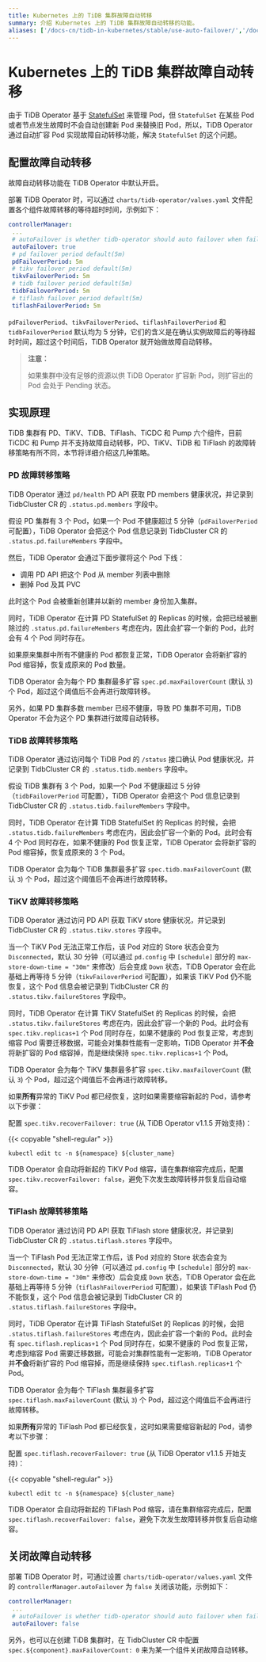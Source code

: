 ```yaml
---
title: Kubernetes 上的 TiDB 集群故障自动转移
summary: 介绍 Kubernetes 上的 TiDB 集群故障自动转移的功能。
aliases: ['/docs-cn/tidb-in-kubernetes/stable/use-auto-failover/','/docs-cn/tidb-in-kubernetes/v1.1/use-auto-failover/','/docs-cn/stable/tidb-in-kubernetes/maintain/auto-failover/']
---
```


# Kubernetes 上的 TiDB 集群故障自动转移

由于 TiDB Operator 基于 [StatefulSet](https://kubernetes.io/docs/concepts/workloads/controllers/statefulset/) 来管理 Pod，但 `StatefulSet` 在某些 Pod 或者节点发生故障时不会自动创建新 Pod 来替换旧 Pod，所以，TiDB Operator 通过自动扩容 Pod 实现故障自动转移功能，解决 `StatefulSet` 的这个问题。

## 配置故障自动转移

故障自动转移功能在 TiDB Operator 中默认开启。

部署 TiDB Operator 时，可以通过 `charts/tidb-operator/values.yaml` 文件配置各个组件故障转移的等待超时时间，示例如下：

```yaml
controllerManager:
 ...
 # autoFailover is whether tidb-operator should auto failover when failure occurs
 autoFailover: true
 # pd failover period default(5m)
 pdFailoverPeriod: 5m
 # tikv failover period default(5m)
 tikvFailoverPeriod: 5m
 # tidb failover period default(5m)
 tidbFailoverPeriod: 5m
 # tiflash failover period default(5m)
 tiflashFailoverPeriod: 5m
```

`pdFailoverPeriod`、`tikvFailoverPeriod`、`tiflashFailoverPeriod` 和 `tidbFailoverPeriod` 默认均为 5 分钟，它们的含义是在确认实例故障后的等待超时时间，超过这个时间后，TiDB Operator 就开始做故障自动转移。

> **注意：**
> 
> 如果集群中没有足够的资源以供 TiDB Operator 扩容新 Pod，则扩容出的 Pod 会处于 Pending 状态。

## 实现原理

TiDB 集群有 PD、TiKV、TiDB、TiFlash、TiCDC 和 Pump 六个组件，目前 TiCDC 和 Pump 并不支持故障自动转移，PD、TiKV、TiDB 和 TiFlash 的故障转移策略有所不同，本节将详细介绍这几种策略。

### PD 故障转移策略

TiDB Operator 通过 `pd/health` PD API 获取 PD members 健康状况，并记录到 TidbCluster CR 的 `.status.pd.members` 字段中。

假设 PD 集群有 3 个 Pod，如果一个 Pod 不健康超过 5 分钟（`pdFailoverPeriod` 可配置），TiDB Operator 会把这个 Pod 信息记录到 TidbCluster CR 的 `.status.pd.failureMembers` 字段中。

然后，TiDB Operator 会通过下面步骤将这个 Pod 下线：

* 调用 PD API 把这个 Pod 从 member 列表中删除
* 删掉 Pod 及其 PVC

此时这个 Pod 会被重新创建并以新的 member 身份加入集群。

同时，TiDB Operator 在计算 PD StatefulSet 的 Replicas 的时候，会把已经被删除过的 `.status.pd.failureMembers` 考虑在内，因此会扩容一个新的 Pod，此时会有 4 个 Pod 同时存在。

如果原来集群中所有不健康的 Pod 都恢复正常，TiDB Operator 会将新扩容的 Pod 缩容掉，恢复成原来的 Pod 数量。

TiDB Operator 会为每个 PD 集群最多扩容 `spec.pd.maxFailoverCount` (默认 `3`) 个 Pod，超过这个阈值后不会再进行故障转移。

另外，如果 PD 集群多数 member 已经不健康，导致 PD 集群不可用，TiDB Operator 不会为这个 PD 集群进行故障自动转移。

### TiDB 故障转移策略

TiDB Operator 通过访问每个 TiDB Pod 的 `/status` 接口确认 Pod 健康状况，并记录到 TidbCluster CR 的 `.status.tidb.members` 字段中。

假设 TiDB 集群有 3 个 Pod，如果一个 Pod 不健康超过 5 分钟（`tidbFailoverPeriod` 可配置），TiDB Operator 会把这个 Pod 信息记录到 TidbCluster CR 的 `.status.tidb.failureMembers` 字段中。

同时，TiDB Operator 在计算 TiDB StatefulSet 的 Replicas 的时候，会把 `.status.tidb.failureMembers` 考虑在内，因此会扩容一个新的 Pod。此时会有 4 个 Pod 同时存在，如果不健康的 Pod 恢复正常，TiDB Operator 会将新扩容的 Pod 缩容掉，恢复成原来的 3 个 Pod。

TiDB Operator 会为每个 TiDB 集群最多扩容 `spec.tidb.maxFailoverCount` (默认 `3`) 个 Pod，超过这个阈值后不会再进行故障转移。

### TiKV 故障转移策略

TiDB Operator 通过访问 PD API 获取 TiKV store 健康状况，并记录到 TidbCluster CR 的 `.status.tikv.stores` 字段中。

当一个 TiKV Pod 无法正常工作后，该 Pod 对应的 Store 状态会变为 `Disconnected`，默认 30 分钟（可以通过 `pd.config` 中 `[schedule]` 部分的 `max-store-down-time = "30m"` 来修改）后会变成 `Down` 状态，TiDB Operator 会在此基础上再等待 5 分钟（`tikvFailoverPeriod` 可配置），如果该 TiKV Pod 仍不能恢复，这个 Pod 信息会被记录到 TidbCluster CR 的 `.status.tikv.failureStores` 字段中。

同时，TiDB Operator 在计算 TiKV StatefulSet 的 Replicas 的时候，会把 `.status.tikv.failureStores` 考虑在内，因此会扩容一个新的 Pod。此时会有 `spec.tikv.replicas+1` 个 Pod 同时存在，如果不健康的 Pod 恢复正常，考虑到缩容 Pod 需要迁移数据，可能会对集群性能有一定影响，TiDB Operator 并**不会**将新扩容的 Pod 缩容掉，而是继续保持 `spec.tikv.replicas+1` 个 Pod。

TiDB Operator 会为每个 TiKV 集群最多扩容 `spec.tikv.maxFailoverCount` (默认 `3`) 个 Pod，超过这个阈值后不会再进行故障转移。

如果**所有**异常的 TiKV Pod 都已经恢复，这时如果需要缩容新起的 Pod，请参考以下步骤：

配置 `spec.tikv.recoverFailover: true` (从 TiDB Operator v1.1.5 开始支持)：

{{< copyable "shell-regular" >}}

```shell
kubectl edit tc -n ${namespace} ${cluster_name}
```

TiDB Operator 会自动将新起的 TiKV Pod 缩容，请在集群缩容完成后，配置 `spec.tikv.recoverFailover: false`，避免下次发生故障转移并恢复后自动缩容。

### TiFlash 故障转移策略

TiDB Operator 通过访问 PD API 获取 TiFlash store 健康状况，并记录到 TidbCluster CR 的 `.status.tiflash.stores` 字段中。

当一个 TiFlash Pod 无法正常工作后，该 Pod 对应的 Store 状态会变为 `Disconnected`，默认 30 分钟（可以通过 `pd.config` 中 `[schedule]` 部分的 `max-store-down-time = "30m"` 来修改）后会变成 `Down` 状态，TiDB Operator 会在此基础上再等待 5 分钟（`tiflashFailoverPeriod` 可配置），如果该 TiFlash Pod 仍不能恢复，这个 Pod 信息会被记录到 TidbCluster CR 的 `.status.tiflash.failureStores` 字段中。

同时，TiDB Operator 在计算 TiFlash StatefulSet 的 Replicas 的时候，会把 `.status.tiflash.failureStores` 考虑在内，因此会扩容一个新的 Pod。此时会有 `spec.tiflash.replicas+1` 个 Pod 同时存在，如果不健康的 Pod 恢复正常，考虑到缩容 Pod 需要迁移数据，可能会对集群性能有一定影响，TiDB Operator 并**不会**将新扩容的 Pod 缩容掉，而是继续保持 `spec.tiflash.replicas+1` 个 Pod。

TiDB Operator 会为每个 TiFlash 集群最多扩容 `spec.tiflash.maxFailoverCount` (默认 `3`) 个 Pod，超过这个阈值后不会再进行故障转移。

如果**所有**异常的 TiFlash Pod 都已经恢复，这时如果需要缩容新起的 Pod，请参考以下步骤：

配置 `spec.tiflash.recoverFailover: true` (从 TiDB Operator v1.1.5 开始支持)：

{{< copyable "shell-regular" >}}

```shell
kubectl edit tc -n ${namespace} ${cluster_name}
```

TiDB Operator 会自动将新起的 TiFlash Pod 缩容，请在集群缩容完成后，配置 `spec.tiflash.recoverFailover: false`，避免下次发生故障转移并恢复后自动缩容。

## 关闭故障自动转移

部署 TiDB Operator 时，可通过设置 `charts/tidb-operator/values.yaml` 文件的 `controllerManager.autoFailover` 为 `false` 关闭该功能，示例如下：

```yaml
controllerManager:
 ...
 # autoFailover is whether tidb-operator should auto failover when failure occurs
 autoFailover: false
```

另外，也可以在创建 TiDB 集群时，在 TidbCluster CR 中配置 `spec.${component}.maxFailoverCount: 0` 来为某一个组件关闭故障自动转移。
